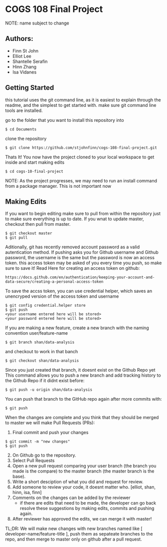 # COGS 108 Final Project #

NOTE: name subject to change

## Authors: ##
- Finn St John
- Elliot Lee
- Shantelle Serafin
- Hinn Zhang
- Isa Vidanes

## Getting Started ##

this tutorial uses the git command line, as it is easiest to explain through the readme, and the simplest to get started with.
make sure git command line tools are installed.

go to the folder that you want to install this repository into
```
$ cd Documents
```

clone the repository
```
$ git clone https://github.com/stjohnfinn/cogs-108-final-project.git
```

Thats It! You now have the project cloned to your local workspace to get inside and start making edits
```
$ cd cogs-10-final-project
```

NOTE: As the project progresses, we may need to run an install command from a package manager. This is not important now

## Making Edits ##

If you want to begin editing make sure to pull from within the repository just to make sure everything is up to date.
If you wnat to update master, checkout then pull from master.
```
$ git checkout master
$ git pull 
```
Aditionally, git has recently removed account password as a valid autentication method. 
If pushing asks you for Github username and Github password, the username is the same but the password is now an access token.
this access token may be asked of you every time you push, so make sure to save it!
Read Here for creating an access token on github: 
```
https://docs.github.com/en/authentication/keeping-your-account-and-data-secure/creating-a-personal-access-token
```
To save the accss token, you can use credential helper, which saves an unencryped version of the access token and username
```
$ git config credential.helper store
$ git push
<your username entered here will be stored>
<your password entered here will be stored>
```

If you are making a new feature, create a new branch with the naming convention user/feature-name
```
$ git branch shan/data-analysis
```
and checkout to work in that banch
```
$ git checkout shan/data-analysis
```

Since you just created that branch, it doesnt exist on the Github Repo yet
This command allows you to push a new branch and add tracking history to the Github Repo if it didnt exist before:
```
$ git push -u origin shan/data-analysis
```
You can push that branch to the GitHub repo again after more commits with:
```
$ git push
```

When the changes are complete and you think that they should be merged to master we will make Pull Requests (PRs):
1. Final commit and push your changes
```
$ git commit -m "new changes"
$ git push
```
2. On Github go to the repository.
3. Select Pull Requests
4. Open a new pull request comparing your user branch (the branch you made is the compare) to the master branch (the master branch is the base).
5. Write a short desciption of what you did and request for review.
6. Add someone to review your code, it doesnt matter who. [elliot, shan, hinn, isa, finn]
7. Comments on the changes can be added by the reviewer
	- if there are edits that need to be made, the developer can go back resolve these suggestions by making edits, commits and pushing again.
8. After reviewer has approved the edits, we can merge it with master!

TL;DR: We will make new changes with new branches named like [ developer-name/feature-title ], push them as sepateate branches to the repo, and then merge to master only on github after a pull request.
